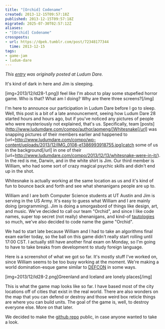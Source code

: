 ```yaml
---
title: "[Orchid] Codename"
created: 2013-12-15T09:57:18Z
published: 2013-12-15T09:57:18Z
migrated: 2025-07-30T02:57:12Z
aliases:
- "[Orchid] Codename"
crossposts:
- url: https://dpek.tumblr.com/post/72348177344
  time: 2013-12-15
tags:
- game-jam
- ludum-dare
---
```


*This [entry](http://www.ludumdare.com/compo/2013/12/15/orchid-codename/) was originally posted at Ludum Dare.*

It's kind of dark in here and Jim is sleeping.

[img=2013/12/ld28-1.png]I feel like I'm about to play some stupefied horror game. Who is that? What am I doing? Why are there three screens?[/img]

I'm here to announce our participation in Ludum Dare before I go to sleep. Well, this post is a bit of a late announcement, seeing how Ludum Dare 28 started hours and hours ago, but if you've noticed any pictures of people who were mysteriously not explained, that's us. Specifically, team [posts](http://www.ludumdare.com/compo/author/aomeng/]Whitesnake[/url] was snapping pictures of their members earlier and happened to [url=http://www.ludumdare.com/compo/wp-content/uploads/2013/12/IMG_0108-e1386993918755.jpg]catch some of us in the background[/url] in one of their [url=http://www.ludumdare.com/compo/2013/12/13/whitesnake-were-in-it/). In the red is me, Darwin, and in the white shirt is Jim. Our third member is William, who had some sort of crazy magical psychic skills and didn't end up in the shot.

Whitesnake is actually working at the same location as us and it's kind of fun to bounce back and forth and see what shenanigans people are up to.

William and I are both Computer Science students at UT Austin and Jim is serving in the US Army. It's easy to guess what William and I are mainly doing (programming). Jim is doing a smorgasbord of things like design, art, and music. We've decided to call our team "Orchid", and since I like code names, super top secret (not really) shenanigans, and kind-of [tautologies](http://xkcd.com/703/) so much, we've also decided to code name the game "Orchid".

We had to start late because William and I had to take an algorithms final exam earlier today, so the ball on this game didn't really start rolling until 17:00  CST. I actually still have another final exam on Monday, so I'm going to have to take breaks from development to study foreign language.

Here is a screenshot of what we got so far. It's mostly stuff I've worked on, since William seems to be too busy working at the moment. We're making a world domination-esque game similar to [DEFCON](http://www.introversion.co.uk/defcon/) in some ways.

[img=2013/12/ld28-2.png]Greenland and Iceland are lonely places[/img]

This is what the game map looks like so far. I have based most of the city locations off of cities that exist in the real world. There are also wonders on the map that you can defend or destroy and those weird box reticle things are where you can build units. The goal of the game is, well, to destroy everyone else. More on that later.

We decided to make the [github repo](https://github.com/dpek/orchid) public, in case anyone wanted to take a look.
